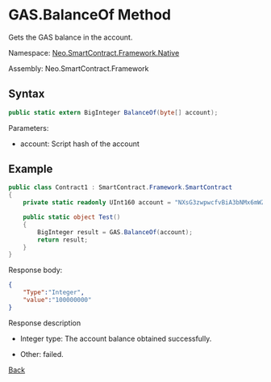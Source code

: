 # GAS.BalanceOf Method

Gets the GAS balance in the account.

Namespace: [Neo.SmartContract.Framework.Native](../index.md)

Assembly: Neo.SmartContract.Framework

## Syntax

```cs
public static extern BigInteger BalanceOf(byte[] account);
```

Parameters:

- account: Script hash of the account

## Example

```cs
public class Contract1 : SmartContract.Framework.SmartContract
{
    private static readonly UInt160 account = "NXsG3zwpwcfvBiA3bNMx6mWZGEro9ZqTqM".ToScriptHash();

    public static object Test()
    {
        BigInteger result = GAS.BalanceOf(account);
        return result;
    }
}
```

Response body:

```json
{
    "Type":"Integer",
    "value":"100000000"
}
```

Response description

- Integer type: The account balance obtained successfully.

- Other: failed.

[Back](index.md)
